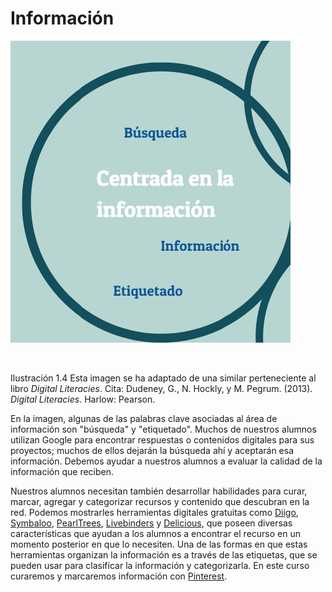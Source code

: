 # Información


![centrada en la información](img/centrada_en_la_informacion.png)  

 

Ilustración 1.4 Esta imagen se ha adaptado de una similar perteneciente al libro _Digital Literacies_. Cita: Dudeney, G., N. Hockly, y M. Pegrum. (2013). _Digital Literacies._ Harlow: Pearson.

En la imagen, algunas de las palabras clave asociadas al área de información son "búsqueda" y "etiquetado". Muchos de nuestros alumnos utilizan Google para encontrar respuestas o contenidos digitales para sus proyectos; muchos de ellos dejarán la búsqueda ahí y aceptarán esa información. Debemos ayudar a nuestros alumnos a evaluar la calidad de la información que reciben.

Nuestros alumnos necesitan también desarrollar habilidades para curar, marcar, agregar y categorizar recursos y contenido que descubran en la red. Podemos mostrarles herramientas digitales gratuitas como [Diigo](https://www.diigo.com/), [Symbaloo](https://www.symbaloo.com), [PearlTrees](https://www.pearltrees.com/), [Livebinders](http://www.livebinders.com/) y [Delicious](https://del.icio.us/), que poseen diversas características que ayudan a los alumnos a encontrar el recurso en un momento posterior en que lo necesiten. Una de las formas en que estas herramientas organizan la información es a través de las etiquetas, que se pueden usar para clasificar la información y categorizarla. En este curso curaremos y marcaremos información con [Pinterest](https://www.pinterest.es/). 



